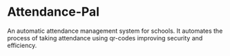 # Attendance-Pal
An automatic attendance management system for schools. It automates the process of taking attendance using qr-codes improving security and efficiency.
